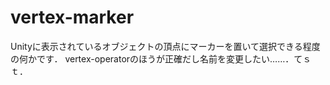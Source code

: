 vertex-marker
=============

Unityに表示されているオブジェクトの頂点にマーカーを置いて選択できる程度の何かです．
vertex-operatorのほうが正確だし名前を変更したい……．てｓｔ．